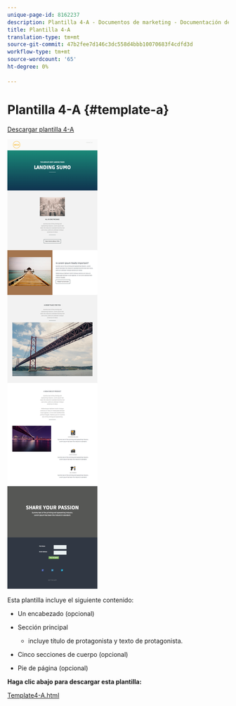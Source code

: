 ```yaml
---
unique-page-id: 8162237
description: Plantilla 4-A - Documentos de marketing - Documentación del producto
title: Plantilla 4-A
translation-type: tm+mt
source-git-commit: 47b2fee7d146c3dc558d4bbb10070683f4cdfd3d
workflow-type: tm+mt
source-wordcount: '65'
ht-degree: 0%

---
```



# Plantilla 4-A {#template-a}

[Descargar plantilla 4-A](http://docs.marketo.com/download/attachments/8162237/template-4a.html?version=1&amp;modificationdate=1435255108000&amp;api=v2)

![](assets/image2015-6-29-16-3a2-3a6.png)

Esta plantilla incluye el siguiente contenido:

* Un encabezado (opcional)
* Sección principal

   * incluye título de protagonista y texto de protagonista.

* Cinco secciones de cuerpo (opcional)
* Pie de página (opcional)

**Haga clic abajo para descargar esta plantilla:**

[Template4-A.html](http://docs.marketo.com/download/attachments/8162237/template-4a.html?version=1&amp;modificationdate=1435255108000&amp;api=v2)
